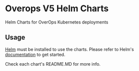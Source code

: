 # Overops V5 Helm Charts
Helm Charts for OverOps Kubernetes deployments

## Usage

[Helm](https://helm.sh) must be installed to use the charts.
Please refer to Helm's [documentation](https://helm.sh/docs/) to get started.

Check each chart's README.MD for more info.
